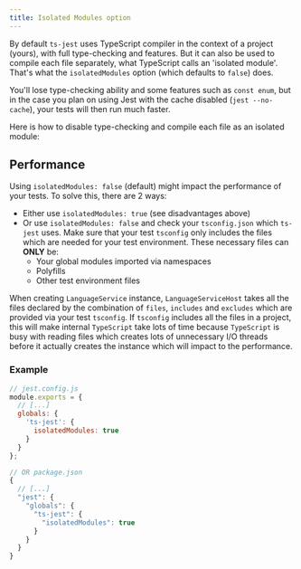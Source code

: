 ```yaml
---
title: Isolated Modules option
---
```


By default `ts-jest` uses TypeScript compiler in the context of a project (yours), with full type-checking and features.
But it can also be used to compile each file separately, what TypeScript calls an 'isolated module'.
That's what the `isolatedModules` option (which defaults to `false`) does.

You'll lose type-checking ability and some features such as `const enum`, but in the case you plan on using Jest with the cache disabled (`jest --no-cache`), your tests will then run much faster.

Here is how to disable type-checking and compile each file as an isolated module:

## Performance

Using `isolatedModules: false` (default) might impact the performance of your tests. To solve this, there are 2 ways:
- Either use `isolatedModules: true` (see disadvantages above)
- Or use `isolatedModules: false` and check your `tsconfig.json` which `ts-jest` uses. Make sure that your test `tsconfig` only includes the files which are needed
for your test environment. These necessary files can **ONLY** be:
    - Your global modules imported via namespaces
    - Polyfills
    - Other test environment files

When creating `LanguageService` instance, `LanguageServiceHost` takes all the files declared by the combination of `files`, 
`includes` and `excludes` which are provided via your test `tsconfig`. If `tsconfig` includes all the files in a project, 
this will make internal `TypeScript` take lots of time because `TypeScript` is busy with reading files which creates 
lots of unnecessary I/O threads before it actually creates the instance which will impact to the performance.

### Example

<div class="row"><div class="col-md-6" markdown="block">

```js
// jest.config.js
module.exports = {
  // [...]
  globals: {
    'ts-jest': {
      isolatedModules: true
    }
  }
};
```

</div><div class="col-md-6" markdown="block">

```js
// OR package.json
{
  // [...]
  "jest": {
    "globals": {
      "ts-jest": {
        "isolatedModules": true
      }
    }
  }
}
```

</div></div>

